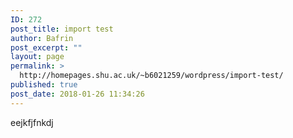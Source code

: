 ```yaml
---
ID: 272
post_title: import test
author: Bafrin
post_excerpt: ""
layout: page
permalink: >
  http://homepages.shu.ac.uk/~b6021259/wordpress/import-test/
published: true
post_date: 2018-01-26 11:34:26
---
```

eejkfjfnkdj